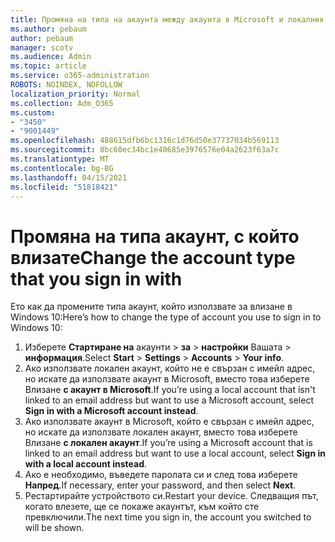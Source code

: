 ```yaml
---
title: Промяна на типа на акаунта между акаунта в Microsoft и локалния акаунт
ms.author: pebaum
author: pebaum
manager: scotv
ms.audience: Admin
ms.topic: article
ms.service: o365-administration
ROBOTS: NOINDEX, NOFOLLOW
localization_priority: Normal
ms.collection: Adm_O365
ms.custom:
- "3450"
- "9001449"
ms.openlocfilehash: 488615dfb6bc1316c1d76d50e37737034b569113
ms.sourcegitcommit: 8bc60ec34bc1e40685e3976576e04a2623f63a7c
ms.translationtype: MT
ms.contentlocale: bg-BG
ms.lasthandoff: 04/15/2021
ms.locfileid: "51818421"
---
```

# <a name="change-the-account-type-that-you-sign-in-with"></a><span data-ttu-id="1f6d4-102">Промяна на типа акаунт, с който влизате</span><span class="sxs-lookup"><span data-stu-id="1f6d4-102">Change the account type that you sign in with</span></span>

<span data-ttu-id="1f6d4-103">Ето как да промените типа акаунт, който използвате за влизане в Windows 10:</span><span class="sxs-lookup"><span data-stu-id="1f6d4-103">Here’s how to change the type of account you use to sign in to Windows 10:</span></span>

1. <span data-ttu-id="1f6d4-104">Изберете **Стартиране на** акаунти  >  **за**  >  **настройки** Вашата  >  **информация**.</span><span class="sxs-lookup"><span data-stu-id="1f6d4-104">Select **Start** > **Settings** > **Accounts** > **Your info**.</span></span>
2. <span data-ttu-id="1f6d4-105">Ако използвате локален акаунт, който не е свързан с имейл адрес, но искате да използвате акаунт в Microsoft, вместо това изберете Влизане **с акаунт в Microsoft**.</span><span class="sxs-lookup"><span data-stu-id="1f6d4-105">If you’re using a local account that isn't linked to an email address but want to use a Microsoft account, select **Sign in with a Microsoft account instead**.</span></span>
3. <span data-ttu-id="1f6d4-106">Ако използвате акаунт в Microsoft, който е свързан с имейл адрес, но искате да използвате локален акаунт, вместо това изберете Влизане **с локален акаунт**.</span><span class="sxs-lookup"><span data-stu-id="1f6d4-106">If you’re using a Microsoft account that is linked to an email address but want to use a local account, select **Sign in with a local account instead**.</span></span>
4. <span data-ttu-id="1f6d4-107">Ако е необходимо, въведете паролата си и след това изберете **Напред**.</span><span class="sxs-lookup"><span data-stu-id="1f6d4-107">If necessary, enter your password, and then select **Next**.</span></span>
5. <span data-ttu-id="1f6d4-108">Рестартирайте устройството си.</span><span class="sxs-lookup"><span data-stu-id="1f6d4-108">Restart your device.</span></span> <span data-ttu-id="1f6d4-109">Следващия път, когато влезете, ще се покаже акаунтът, към който сте превключили.</span><span class="sxs-lookup"><span data-stu-id="1f6d4-109">The next time you sign in, the account you switched to will be shown.</span></span>